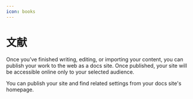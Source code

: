 ```yaml
---
icon: books
---
```


# 文献

Once you’ve finished writing, editing, or importing your content, you can publish your work to the web as a docs site. Once published, your site will be accessible online only to your selected audience.

You can publish your site and find related settings from your docs site's homepage.

<figure><img src="https://gitbookio.github.io/onboarding-template-images/publish-hero.png" alt=""><figcaption></figcaption></figure>

